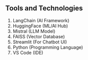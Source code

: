 ## Tools and Technologies

1. LangChain (AI Framework)
2. HuggingFace (ML/AI Hub)
3. Mistral (LLM Model)
4. FAISS (Vector Database)
5. Streamlit (For Chatbot UI)
6. Python (Programming Language)
7. VS Code (IDE)